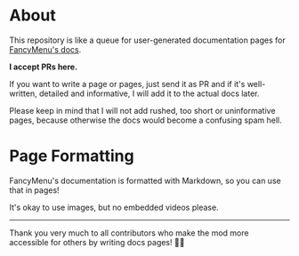 # About

This repository is like a queue for user-generated documentation pages for [FancyMenu's docs](https://docs.fancymenu.net).

**I accept PRs here.**

If you want to write a page or pages, just send it as PR and if it's well-written, detailed and informative, I will add it to the actual docs later.

Please keep in mind that I will not add rushed, too short or uninformative pages, because otherwise the docs would become a confusing spam hell.

# Page Formatting

FancyMenu's documentation is formatted with Markdown, so you can use that in pages!

It's okay to use images, but no embedded videos please.

--------

Thank you very much to all contributors who make the mod more accessible for others by writing docs pages! 🙏🏻
